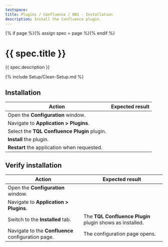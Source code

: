 ```yaml
---
testspace:
title: Plugins / Confluence / 001 - Installation
description: Install the Confluence plugin.
---
```


{% if page %}{% assign spec = page %}{% endif %}

# {{ spec.title }}

{{ spec.description }}

{% include Setup/Clean-Setup.md %}

## Installation

| Action                                       | Expected result |
| -------------------------------------------- | --------------- |
| Open the **Configuration** window.           |                 |
| Navigate to **Application > Plugins**.       |                 |
| Select the **TQL Confluence Plugin** plugin. |                 |
| **Install** the plugin.                      |                 |
| **Restart** the application when requested.  |                 |

## Verify installation

| Action                                             | Expected result                                          |
| -------------------------------------------------- | -------------------------------------------------------- |
| Open the **Configuration** window.                 |                                                          |
| Navigate to **Application > Plugins**.             |                                                          |
| Switch to the **Installed** tab.                   | The **TQL Confluence Plugin** plugin shows as installed. |
| Navigate to the **Confluence** configuration page. | The configuration page opens.                            |
